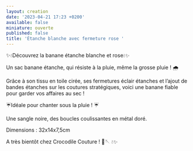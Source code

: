 ```yaml
---
layout: creation
date: '2023-04-21 17:23 +0200'
available: false
miniature: ouverte
published: false
title: 'Étanche blanche avec fermeture rose '
---
```

✨💧Découvrez la banane étanche blanche et rose💧✨

Un sac banane étanche, qui résiste à la pluie, même la grosse pluie ! 🌧️

Grâce à son tissu en toile cirée, ses fermetures éclair étanches et l’ajout de bandes étanches sur les coutures stratégiques, voici une banane fiable pour garder vos affaires au sec ! 

☔Idéale pour chanter sous la pluie ! ☔

Une sangle noire, des boucles coulissantes en métal doré.

Dimensions : 32x14x7,5cm

A très bientôt chez Crocodile Couture ! 🧵🪡 
💧✨